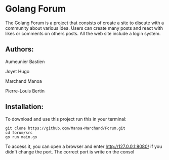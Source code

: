 # Golang Forum
The Golang Forum is a project that consists of create a site to discute with a community about various idea. Users can create many posts and react with likes or comments on others posts. All the web site include a login system. 

## Authors:
Aumeunier Bastien

Joyet Hugo

Marchand Manoa

Pierre-Louis Bertin

## Installation:
To download and use this project run this in your terminal:
```
git clone https://github.com/Manoa-Marchand/Forum.git
cd forum/src
go run main.go
```
To access it, you can open a browser and enter <http://127.0.0.1:8080/> if you didn't change the port. The correct port is write on the consol
